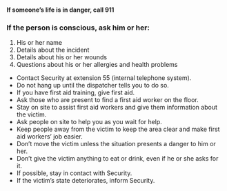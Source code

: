 #### If someone’s life is in danger, call 911

### If the person is conscious, ask him or her:

1. His or her name
2. Details about the incident
3. Details about his or her wounds
4. Questions about his or her allergies and health problems

- Contact Security at extension 55 (internal telephone system).
- Do not hang up until the dispatcher tells you to do so.
- If you have first aid training, give first aid.
- Ask those who are present to find a first aid worker on the floor.
- Stay on site to assist first aid workers and give them information about the victim.
- Ask people on site to help you as you wait for help.
- Keep people away from the victim to keep the area clear and make first aid workers’ job easier.
- Don’t move the victim unless the situation presents a danger to him or her.
- Don’t give the victim anything to eat or drink, even if he or she asks for it.
- If possible, stay in contact with Security.
- If the victim’s state deteriorates, inform Security.